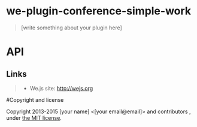 # we-plugin-conference-simple-work

> [write something about your plugin here]

# API


## Links

> * We.js site: http://wejs.org

#Copyright and license

Copyright 2013-2015 [your name] <[your email@email]> and contributors , under [the MIT license](LICENSE).